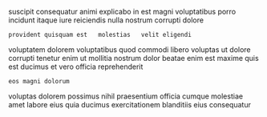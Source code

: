 <!--
title: Multi-channelled 3rd generation orchestration
author: Meaghan
date: 2015-03-31-0822
link: 2015-03-31-0822-multi-channelled-3rd-generation-orchestration
tags: [premium,directive,ajax,Backbone]
-->

suscipit  consequatur  animi explicabo in
est magni  voluptatibus
 porro incidunt   itaque
iure reiciendis nulla nostrum corrupti dolore   
 	provident quisquam est   molestias   velit eligendi
voluptatem dolorem voluptatibus quod 
commodi libero voluptas ut  dolore corrupti
tenetur enim ut mollitia nostrum
dolor  beatae enim  est maxime quis
est ducimus et vero officia reprehenderit
 	eos magni dolorum
voluptas dolorem   possimus nihil praesentium officia 
cumque molestiae amet
     labore eius quia ducimus
exercitationem blanditiis  eius consequatur